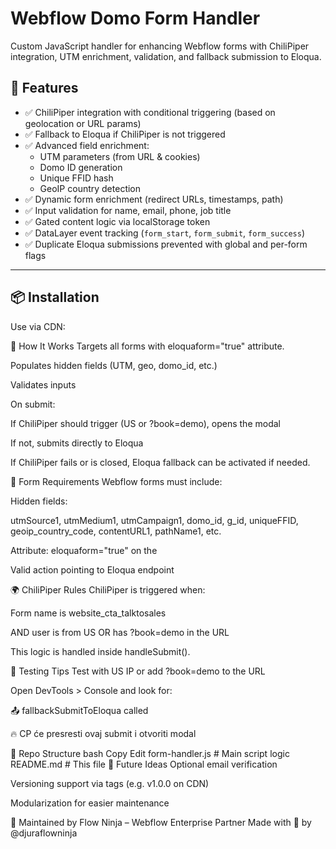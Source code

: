 # Webflow Domo Form Handler

Custom JavaScript handler for enhancing Webflow forms with ChiliPiper integration, UTM enrichment, validation, and fallback submission to Eloqua.

## 🚀 Features

- ✅ ChiliPiper integration with conditional triggering (based on geolocation or URL params)
- ✅ Fallback to Eloqua if ChiliPiper is not triggered
- ✅ Advanced field enrichment:
  - UTM parameters (from URL & cookies)
  - Domo ID generation
  - Unique FFID hash
  - GeoIP country detection
- ✅ Dynamic form enrichment (redirect URLs, timestamps, path)
- ✅ Input validation for name, email, phone, job title
- ✅ Gated content logic via localStorage token
- ✅ DataLayer event tracking (`form_start`, `form_submit`, `form_success`)
- ✅ Duplicate Eloqua submissions prevented with global and per-form flags

---

## 📦 Installation

Use via CDN:

<html>
<script src="https://cdn.jsdelivr.net/gh/djuraflowninja/webflow-domo-form-handler@main/form-handler.js"></script>
</html>

🔧 How It Works
Targets all forms with eloquaform="true" attribute.

Populates hidden fields (UTM, geo, domo_id, etc.)

Validates inputs

On submit:

If ChiliPiper should trigger (US or ?book=demo), opens the modal

If not, submits directly to Eloqua

If ChiliPiper fails or is closed, Eloqua fallback can be activated if needed.

🧾 Form Requirements
Webflow forms must include:

Hidden fields:

utmSource1, utmMedium1, utmCampaign1, domo_id, g_id, uniqueFFID, geoip_country_code, contentURL1, pathName1, etc.

Attribute: eloquaform="true" on the <form>

Valid action pointing to Eloqua endpoint

🌍 ChiliPiper Rules
ChiliPiper is triggered when:

Form name is website_cta_talktosales

AND user is from US OR has ?book=demo in the URL

This logic is handled inside handleSubmit().

🧪 Testing Tips
Test with US IP or add ?book=demo to the URL

Open DevTools > Console and look for:

📤 fallbackSubmitToEloqua called

🔥 CP će presresti ovaj submit i otvoriti modal

📁 Repo Structure
bash
Copy
Edit
form-handler.js   # Main script logic
README.md         # This file
🔮 Future Ideas
 Optional email verification

 Versioning support via tags (e.g. v1.0.0 on CDN)

 Modularization for easier maintenance

🧠 Maintained by
Flow Ninja – Webflow Enterprise Partner
Made with 🧡 by @djuraflowninja


